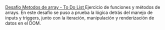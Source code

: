 [ Desafio Metodos de array - To Do List ](https://pyro-nicolini.github.io/js_3.5_todoList/)
Ejercicio de funciones y métodos de arrays. En este desafío se puso a prueba la lógica detrás del manejo de inputs y triggers, junto con la iteración, manipulación y renderización de datos en el DOM.
